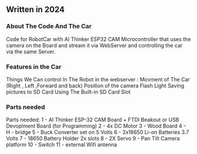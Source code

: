 <title>ESP32 Car By Mutaz Lafi</title>
<h2>Written in 2024</h2>

<h3> About The Code And The Car</h3>
<p>
Code for RobotCar with AI Thinker ESP32 CAM Microcontroller
that uses the camera on the Board and stream it via WebServer 
and controlling the car via the same Server.
</p>

<h3> Features in the Car</h3>
<p>
Things We Can control In The Robot in the webserver :
Movment of The Car (Right , Left ,Forward and back)
Position of the camera
Flash Light
Saving pictures to SD Card Using The Built-in SD Card Slot
</p>

<h3> Parts needed</h3>
<p>
Parts needed:
1 - AI Thinker ESP-32 CAM Board + FTDI Beakout or USB Devoplment Board (for Programming)
2 - 4x DC Motor
3 - Wood Board
4 - H - bridge 
5 - Buck Converter set on 5 Volts
6 - 2x18650 Li-on Batteries 3.7 Volts
7 - 18650 Battery Holder 2x slots
8 - 2X Servo 
9 - Pan Tilt Camera platform
10 - Switch 
11 - external Wifi antenna 
</p>

